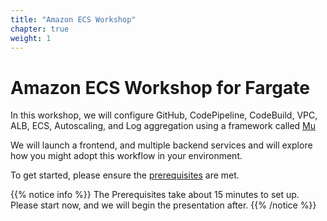 ```yaml
---
title: "Amazon ECS Workshop"
chapter: true
weight: 1
---
```


# Amazon ECS Workshop for Fargate


In this workshop, we will configure GitHub, CodePipeline, CodeBuild, VPC, ALB, ECS, Autoscaling, and Log aggregation using a framework called [Mu](https://getmu.io)

We will launch a frontend, and multiple backend services and will explore how you might adopt this workflow in your environment.

To get started, please ensure the [prerequisites](/prerequisites.html) are met.


{{% notice info %}}
The Prerequisites take about 15 minutes to set up. Please start now, and we will begin the presentation after.
{{% /notice %}}

